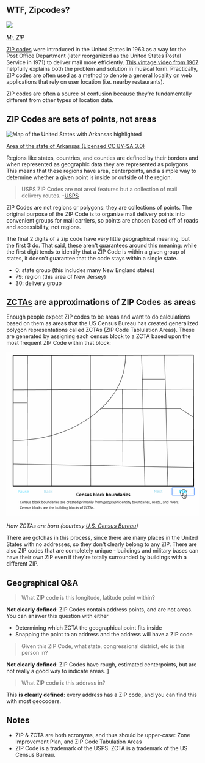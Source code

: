 WTF, Zipcodes?
--------------

![](img/Mr_Zip.png?raw=true)

_[Mr. ZIP](https://en.wikipedia.org/wiki/Mr._ZIP)_

[ZIP codes](https://en.wikipedia.org/wiki/ZIP_code) were introduced in the United States in 1963 as a way for the Post Office Department
(later reorganized as the United States Postal Service in 1971) to deliver mail more efficiently. [This vintage video from 1967](https://catalog.archives.gov/id/6987) helpfully explains both the problem and solution in musical form. Practically, ZIP codes are often used as a method to denote a general locality on web applications that rely on user location (i.e. nearby restaurants).

ZIP codes are often a source of confusion because they're fundamentally different from other types of location data.

## ZIP Codes are sets of points, not areas

![Map of the United States with Arkansas highlighted](https://upload.wikimedia.org/wikipedia/commons/8/86/Arkansas_in_United_States.svg)

[Area of the state of Arkansas (Licensed CC BY-SA 3.0)](https://commons.wikimedia.org/wiki/File:Arkansas_in_United_States.svg#/media/File:Arkansas_in_United_States.svg)

Regions like states, countries, and counties are defined by their borders and when represented as geographic data they are represented as polygons. This means that these regions have area, centerpoints, and a simple way to determine whether a given point is inside or outside of the region.

> USPS ZIP Codes are not areal features but a collection of mail delivery routes. -[USPS](https://www.census.gov/programs-surveys/geography/guidance/geo-areas/zctas.html)

ZIP Codes are not regions or polygons: they are collections of points. The original purpose of the ZIP Code is to organize mail delivery points into convenient groups for mail carriers, so points are chosen based off of roads and accessibility, not regions.

The final 2 digits of a zip code have very little geographical meaning, but the first 3 do. That said, these aren't guarantees around this meaning: while the first digit tends to identify that a ZIP Code is within a given group of states, it doesn't guarantee that the code stays within a single state.

* 0: state group (this includes many New England states)
* 79: region (this area of New Jersey)
* 30: delivery group

## [ZCTAs](https://www.census.gov/programs-surveys/geography/guidance/geo-areas/zctas.html) are approximations of ZIP Codes as areas

Enough people expect ZIP codes to be areas and want to do calculations based on them as areas that the US Census Bureau has created generalized polygon representations called ZCTAs (ZIP Code Tablulation Areas). These are generated by assigning each census block to a ZCTA based upon the most frequent ZIP Code within that block:

![zcta](img/zcta.gif)

_How ZCTAs are born (courtesy [U.S. Census Bureau](https://www.census.gov/programs-surveys/geography/guidance/geo-areas/zctas.html))_

There are gotchas in this process, since there are many places in the United States with no addresses, so they don't clearly belong to any ZIP. There are also ZIP codes that are completely unique - buildings and military bases can have their own ZIP even if they're totally surrounded by buildings with a different ZIP.

## Geographical Q&A

> What ZIP code is this longitude, latitude point within?

**Not clearly defined**: ZIP Codes contain address points, and are not areas. You can answer this question with either

* Determining which ZCTA the geographical point fits inside
* Snapping the point to an address and the address will have a ZIP code

> Given this ZIP Code, what state, congressional district, etc is this person in?

**Not clearly defined**: ZIP Codes have rough, estimated centerpoints, but are not really a good way to indicate areas. [1](zip)

> What ZIP code is this address in?

This **is clearly defined**: every address has a ZIP code, and you can find this with most geocoders.

## Notes

* ZIP & ZCTA are both acronyms, and thus should be upper-case: Zone Improvement Plan, and ZIP Code Tabulation Areas
* ZIP Code is a trademark of the USPS.  ZCTA is a trademark of the US Census Bureau.

[zip]: https://sunlightfoundation.com/blog/2012/01/19/dont-use-zipcodes/
